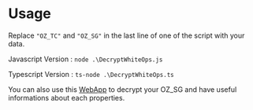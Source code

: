 # Usage

Replace `"OZ_TC"` and `"OZ_SG"` in the last line of one of the script with your data.

Javascript Version :
`node .\DecryptWhiteOps.js`

Typescript Version :
`ts-node .\DecryptWhiteOps.ts`

You can also use this [WebApp](https://amasuyer.dev/tools/whiteops-decode) to decrypt your OZ_SG and have useful informations about each properties.
